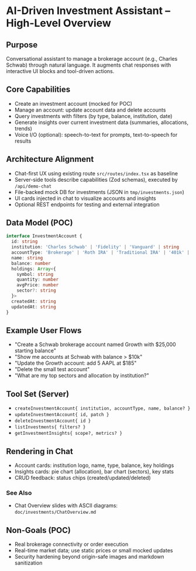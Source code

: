 # AI-Driven Investment Assistant – High-Level Overview

## Purpose
Conversational assistant to manage a brokerage account (e.g., Charles Schwab) through natural language. It augments chat responses with interactive UI blocks and tool-driven actions.

## Core Capabilities
- Create an investment account (mocked for POC)
- Manage an account: update account data and delete accounts
- Query investments with filters (by type, balance, institution, date)
- Generate insights over current investment data (summaries, allocations, trends)
- Voice I/O (optional): speech-to-text for prompts, text-to-speech for results

## Architecture Alignment
- Chat-first UX using existing route `src/routes/index.tsx` as baseline
- Server-side tools describe capabilities (Zod schemas), executed by `/api/demo-chat`
- File-backed mock DB for investments (JSON in `tmp/investments.json`)
- UI cards injected in chat to visualize accounts and insights
- Optional REST endpoints for testing and external integration

## Data Model (POC)
```ts
interface InvestmentAccount {
  id: string
  institution: 'Charles Schwab' | 'Fidelity' | 'Vanguard' | string
  accountType: 'Brokerage' | 'Roth IRA' | 'Traditional IRA' | '401k' | string
  name: string
  balance: number
  holdings: Array<{
    symbol: string
    quantity: number
    avgPrice: number
    sector?: string
  }>
  createdAt: string
  updatedAt: string
}
```

## Example User Flows
- "Create a Schwab brokerage account named Growth with $25,000 starting balance"
- "Show me accounts at Schwab with balance > $10k"
- "Update the Growth account: add 5 AAPL at $185"
- "Delete the small test account"
- "What are my top sectors and allocation by institution?"

## Tool Set (Server)
- `createInvestmentAccount{ institution, accountType, name, balance? }`
- `updateInvestmentAccount{ id, patch }`
- `deleteInvestmentAccount{ id }`
- `listInvestments{ filters? }`
- `getInvestmentInsights{ scope?, metrics? }`

## Rendering in Chat
- Account cards: institution logo, name, type, balance, key holdings
- Insights cards: pie chart (allocation), bar chart (sectors), key stats
- CRUD feedback: status chips (created/updated/deleted)

### See Also
- Chat Overview slides with ASCII diagrams: `doc/investments/ChatOverview.md`

## Non-Goals (POC)
- Real brokerage connectivity or order execution
- Real-time market data; use static prices or small mocked updates
- Security hardening beyond origin-safe images and markdown sanitization
